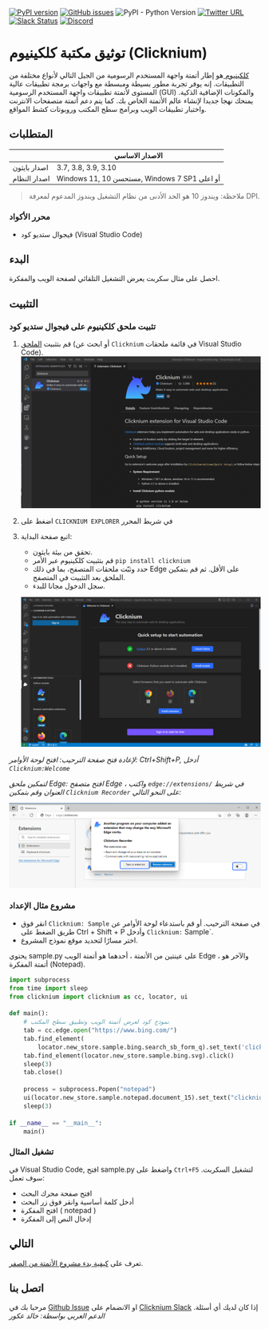<!--
 Licensed to the Apache Software Foundation (ASF) under one
 or more contributor license agreements.  See the NOTICE file
 distributed with this work for additional information
 regarding copyright ownership.  The ASF licenses this file
 to you under the Apache License, Version 2.0 (the
 "License"); you may not use this file except in compliance
 with the License.  You may obtain a copy of the License at

   http://www.apache.org/licenses/LICENSE-2.0

 Unless required by applicable law or agreed to in writing,
 software distributed under the License is distributed on an
 "AS IS" BASIS, WITHOUT WARRANTIES OR CONDITIONS OF ANY
 KIND, either express or implied.  See the License for the
 specific language governing permissions and limitations
 under the License.
-->

[![PyPI version](https://badge.fury.io/py/Clicknium.svg)](https://badge.fury.io/py/Clicknium)
[![GitHub issues](https://img.shields.io/github/issues/clicknium/clicknium-docs)](https://github.com/clicknium/clicknium-docs/issues)
![PyPI - Python Version](https://img.shields.io/pypi/pyversions/clicknium?style=flat-square)
[![Twitter URL](https://img.shields.io/twitter/url?style=social&url=https%3A%2F%2Ftwitter.com%2Fclicknium)](https://twitter.com/clicknium)
[![Slack Status](https://img.shields.io/badge/slack-join_chat-white.svg?logo=slack&style=social)](https://join.slack.com/t/clicknium/shared_invite/zt-1gi6v3d85-8sBgen83vD6EhL48UEhxwQ)
[![Discord](https://dcbadge.vercel.app/api/server/s7Pcev8Ad4?style=flat-square)](https://discord.gg/s7Pcev8Ad4)


# توثيق مكتبة كلكينيوم (Clicknium)

[كلكينيوم ](https://www.clicknium.com) هو إطار أتمتة واجهة المستخدم الرسومية من الجيل التالي لأنواع مختلفة من التطبيقات. إنه يوفر تجربة مطور بسيطة ومبسطة مع واجهات برمجة تطبيقات عالية المستوى لأتمتة تطبيقات واجهة المستخدم الرسومية (GUI) والمكونات الإضافية الذكية. يمنحك نهجا جديدا لإنشاء عالم الأتمتة الخاص بك. كما يتم دعم أتمتة متصفحات الانترنت واختبار تطبيقات الويب وبرامج سطح المكتب وروبوتات كشط المواقع.

## المتطلبات
|                     | الاصدار الاساسي                | 
|---------------------|------------------------------|
| اصدار بايثون              | 3.7, 3.8, 3.9, 3.10          | 
| اصدار النظام                  | Windows 11, 10 مستحسن, Windows 7 SP1 أو اعلى|
>ملاحظة: ويندوز 10 هو الحد الأدنى من نظام التشغيل ويندوز المدعوم لمعرفة DPI.    

### محرر الأكواد
- فيجوال ستديو كود (Visual Studio Code)

## البدء

احصل على مثال سكربت يعرض التشغيل التلقائي لصفحة الويب والمفكرة.

## التثبيت
### تثبيت ملحق كلكينيوم على فيجوال ستديو كود
1. قم بتثبيت [الملحق](https://marketplace.visualstudio.com/items?itemName=ClickCorp.clicknium) (أو ابحث عن `Clicknium` في قائمة ملحقات Visual Studio Code).  
![VSCExtensions](./doc/img/vscextension.PNG)  
2. اضغط على `CLICKNIUM EXPLORER` في شريط المحرر
3. اتبع صفحة البداية: 
    - تحقق من بيئة بايثون.
    - قم بتثبيت كلكينيوم عبر الأمر `pip install clicknium`
    -  حدد وثبّت ملحقات المتصفح، بما في ذلك Edge على الأقل. ثم قم بتمكين الملحق بعد التثبيت في المتصفح. 
    - سجل الدخول مجانا للبدء.   
    
    ![welcomepage](./doc/img/vscwelcome.PNG)

_لإعادة فتح صفحة الترحيب: افتح لوحة الأوامر: Ctrl+Shift+P, أدخل `Clicknium:Welcome`_

_لتمكين ملحق Edge: افتح متصفح Edge ، واكتب `edge://extensions/` في شريط العنوان وقم بتمكين `Clicknium Recorder` على النحو التالي:_

![enable edge extension](./doc/img/edge_extension_enable_on.png)  


### مشروع مثال الإعداد
- انقر فوق `Clicknium: Sample` في صفحة الترحيب. أو قم باستدعاء لوحة الأوامر عن طريق الضغط على Ctrl + Shift + P وأدخل `Clicknium:` Sample`.
- اختر مسارًا لتحديد موقع نموذج المشروع.

يحتوي sample.py على عينتين من الأتمتة ، أحدهما هو أتمتة الويب Edge ، والآخر هو أتمتة المفكرة (Notepad).

```python
import subprocess
from time import sleep
from clicknium import clicknium as cc, locator, ui

def main():
    # نموذج كود لعرض أتمتة الويب وتطبيق سطح المكتب
    tab = cc.edge.open("https://www.bing.com/")
    tab.find_element(
        locator.new_store.sample.bing.search_sb_form_q).set_text('clicknium')
    tab.find_element(locator.new_store.sample.bing.svg).click()
    sleep(3)
    tab.close()

    process = subprocess.Popen("notepad")
    ui(locator.new_store.sample.notepad.document_15).set_text("clicknium")
    sleep(3)

if __name__ == "__main__":
    main()
```

### تشغيل المثال
في Visual Studio Code, افتح sample.py واضغط على `Ctrl+F5` لتشغيل السكربت. سوف تعمل: 
- افتح صفحة محرك البحث
- أدخل كلمة أساسية وانقر فوق زر البحث
- افتح المفكرة ( notepad )
- إدخال النص إلى المفكرة

## التالي 
تعرف على [كيفية بدء مشروع الأتمتة من الصفر](./doc/tutorial/firstautomation.md).

## اتصل بنا
مرحبا بك في [Github Issue](https://github.com/clicknium/clicknium-docs/issues) او الانضمام على [Clicknium Slack](https://clicknium.slack.com/) إذا كان لديك أي أسئلة.
_الدعم العربي بواسطة: خالد عكور_
